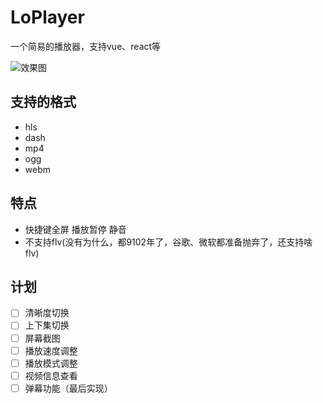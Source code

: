 # LoPlayer
一个简易的播放器，支持vue、react等

![效果图](https://github.com/diy4869/LoPlayer/blob/master/example/02.png)

## 支持的格式
- hls
- dash
- mp4
- ogg
- webm

## 特点
- 快捷键全屏 播放暂停 静音
- 不支持flv(没有为什么，都9102年了，谷歌、微软都准备抛弃了，还支持啥flv)

## 计划
- [ ] 清晰度切换
- [ ] 上下集切换
- [ ] 屏幕截图
- [ ] 播放速度调整
- [ ] 播放模式调整
- [ ] 视频信息查看
- [ ] 弹幕功能（最后实现）
